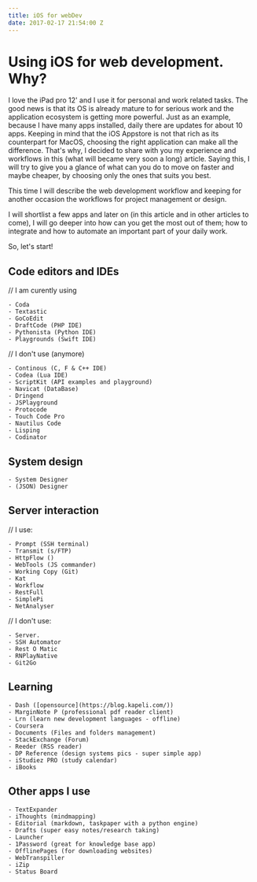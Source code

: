 ```yaml
---
title: iOS for webDev
date: 2017-02-17 21:54:00 Z
---
```


# Using iOS for web development. Why?

I love the iPad pro 12' and I use it for personal and work related tasks. The good news is that its OS is already mature to for serious work and the application ecosystem is getting more powerful. Just as an example, because I have many apps installed, daily there are updates for about 10 apps. Keeping in mind that the iOS Appstore is not that rich as its counterpart for MacOS, choosing the right application can make all the difference. That's why, I decided to share with you my experience and workflows in this (what will became very soon a long) article. Saying this, I will try to give you a glance of what can you do to move on faster and maybe cheaper, by choosing only the ones that suits you best.

This time I will describe the web development workflow and keeping for another occasion the workflows for project management or design.

I will shortlist a few apps and later on (in this article and in other articles to come), I will go deeper into how can you get the most out of them; how to integrate and how to automate an important part of your daily work.

So, let's start!

## Code editors and IDEs
// I am curently using

    - Coda
    - Textastic
    - GoCoEdit
    - DraftCode (PHP IDE)
    - Pythonista (Python IDE)
    - Playgrounds (Swift IDE)

// I don't use (anymore)

    - Continous (C, F & C++ IDE)
    - Codea (Lua IDE)
    - ScriptKit (API examples and playground)
    - Navicat (DataBase)
    - Dringend
    - JSPlayground
    - Protocode
    - Touch Code Pro
    - Nautilus Code
    - Lisping
    - Codinator


## System design

    - System Designer
    - (JSON) Designer

## Server interaction
// I use:

    - Prompt (SSH terminal)
    - Transmit (s/FTP)
    - HttpFlow ()
    - WebTools (JS commander)
    - Working Copy (Git)
    - Kat
    - Workflow
    - RestFull
    - SimplePi
    - NetAnalyser


// I don't use:

    - Server.
    - SSH Automator
    - Rest O Matic
    - RNPlayNative
    - Git2Go

## Learning

    - Dash ([opensource](https://blog.kapeli.com/))
    - MarginNote P (professional pdf reader client)
    - Lrn (learn new development languages - offline)
    - Coursera
    - Documents (Files and folders management)
    - StackExchange (Forum)
    - Reeder (RSS reader)
    - DP Reference (design systems pics - super simple app)
    - iStudiez PRO (study calendar)
    - iBooks

## Other apps I use

    - TextExpander
    - iThoughts (mindmapping)
    - Editorial (markdown, taskpaper with a python engine)
    - Drafts (super easy notes/research taking)
    - Launcher
    - 1Password (great for knowledge base app)
    - OfflinePages (for downloading websites)
    - WebTranspiller
    - iZip
    - Status Board